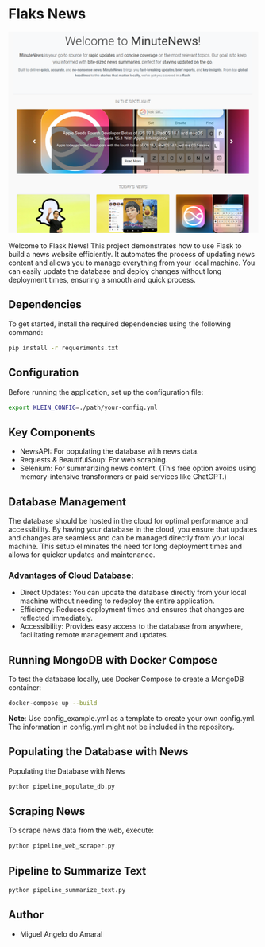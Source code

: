 # Flaks News

![MinuteNews](./minutenews.png)


Welcome to Flask News! This project demonstrates how to use Flask to build a news website efficiently. It automates the process of updating news content and allows you to manage everything from your local machine. You can easily update the database and deploy changes without long deployment times, ensuring a smooth and quick process.

## Dependencies

To get started, install the required dependencies using the following command:


```bash
pip install -r requeriments.txt
```

## Configuration

Before running the application, set up the configuration file:


```bash
export KLEIN_CONFIG=./path/your-config.yml
```

## Key Components

- NewsAPI: For populating the database with news data.
- Requests & BeautifulSoup: For web scraping.
- Selenium: For summarizing news content. (This free option avoids using memory-intensive transformers or paid services like ChatGPT.)


## Database Management

The database should be hosted in the cloud for optimal performance and accessibility. By having your database in the cloud, you ensure that updates and changes are seamless and can be managed directly from your local machine. This setup eliminates the need for long deployment times and allows for quicker updates and maintenance.

### Advantages of Cloud Database:
- Direct Updates: You can update the database directly from your local machine without needing to redeploy the entire application.
- Efficiency: Reduces deployment times and ensures that changes are reflected immediately.
- Accessibility: Provides easy access to the database from anywhere, facilitating remote management and updates.

## Running MongoDB with Docker Compose

To test the database locally, use Docker Compose to create a MongoDB container:

```bash
docker-compose up --build
```
**Note**: Use config_example.yml as a template to create your own config.yml. The information in config.yml might not be included in the repository.


## Populating the Database with News

Populating the Database with News

```bash
python pipeline_populate_db.py
```

## Scraping News

To scrape news data from the web, execute:

```bash
python pipeline_web_scraper.py
```


## Pipeline to Summarize Text


```bash
python pipeline_summarize_text.py
```

## Author

- Miguel Angelo do Amaral